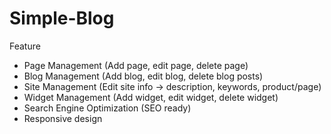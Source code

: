 # Simple-Blog

Feature
- Page Management (Add page, edit page, delete page)
- Blog Management (Add blog, edit blog, delete blog posts)
- Site Management (Edit site info -> description, keywords, product/page)
- Widget Management (Add widget, edit widget, delete widget)
- Search Engine Optimization (SEO ready)
- Responsive design